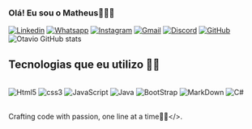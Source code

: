 ### Olá! Eu sou o Matheus👨🏽‍💻

[![Linkedin](https://img.shields.io/badge/LinkedIn-0077B5?style=for-the-badge&logo=linkedin&logoColor=white)](https://www.linkedin.com/in/matheus-moraes-a198b2241/)
[![Whatsapp](https://img.shields.io/badge/WhatsApp-25D366?style=for-the-badge&logo=whatsapp&logoColor=white)](https://api.whatsapp.com/send?phone=5515997779797?text=Ol%C3%A1!%20Eu%20sou%20o%20Otavio%F0%9F%91%A8%F0%9F%8F%BD%E2%80%8D%F0%9F%92%BB)
[![Instagram](https://img.shields.io/badge/Instagram-E4405F?style=for-the-badge&logo=instagram&logoColor=white)](https://www.instagram.com/Moraess07_/)
[![Gmail](https://img.shields.io/badge/Gmail-D14836?style=for-the-badge&logo=gmail&logoColor=white)](mailto:mmora564@gmail.com)
[![Discord](https://img.shields.io/badge/Discord-7289DA?style=for-the-badge&logo=discord&logoColor=white)](https://discord.com/channels/1113359607314784326/1113359608153636886)
[![GitHub](https://img.shields.io/badge/GitHub-100000?style=for-the-badge&logo=github&logoColor=white)](https://github.com/Moraes07)
![Otavio GitHub stats](https://github-readme-stats.vercel.app/api?username=Moraes07&show_icons=true&theme=synthwave)

## Tecnologias que eu utilizo 👨‍💻

<div style="display: inline_block"><br/><img akign="center" alt="Html5" src="https://img.shields.io/badge/HTML5-E34F26?style=for-the-badge&logo=html5&logoColor=white">
<img akign="center" alt="css3" src="https://img.shields.io/badge/CSS3-1572B6?style=for-the-badge&logo=css3&logoColor=white">
<img akign="center" alt="JavaScript" src="https://img.shields.io/badge/JavaScript-F7DF1E?style=for-the-badge&logo=javascript&logoColor=black">
<img akign="center" alt="Java" src="https://img.shields.io/badge/Java-ED8B00?style=for-the-badge&logo=openjdk&logoColor=white">
<img akign="center" alt="BootStrap" src="https://img.shields.io/badge/Bootstrap-563D7C?style=for-the-badge&logo=bootstrap&logoColor=white">
<img akign="center" alt="MarkDown" src="https://img.shields.io/badge/Markdown-000000?style=for-the-badge&logo=markdown&logoColor=white">
<img akign="center" alt="C#" src="https://img.shields.io/badge/C%23-239120?style=for-the-badge&logo=c-sharp&logoColor=white"> </div></br>

Crafting code with passion, one line at a time👨‍💻</>.
